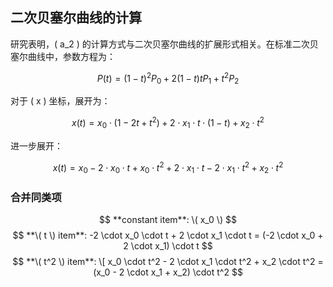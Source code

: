 ## 二次贝塞尔曲线的计算

研究表明，\( a_2 \) 的计算方式与二次贝塞尔曲线的扩展形式相关。在标准二次贝塞尔曲线中，参数方程为：

$$
P(t) = (1 - t)^2 P_0 + 2(1 - t)t P_1 + t^2 P_2
$$

对于 \( x \) 坐标，展开为：

$$
x(t) = x_0 \cdot (1 - 2t + t^2) + 2 \cdot x_1 \cdot t \cdot (1 - t) + x_2 \cdot t^2
$$

进一步展开：

$$
x(t) = x_0 - 2 \cdot x_0 \cdot t + x_0 \cdot t^2 + 2 \cdot x_1 \cdot t - 2 \cdot x_1 \cdot t^2 + x_2 \cdot t^2
$$

### 合并同类项

$$
**constant item**:
\( x_0 \)
$$
$$
**\( t \) item**:
-2 \cdot x_0 \cdot t + 2 \cdot x_1 \cdot t = (-2 \cdot x_0 + 2 \cdot x_1) \cdot t
$$
$$
**\( t^2 \) item**:
\[
x_0 \cdot t^2 - 2 \cdot x_1 \cdot t^2 + x_2 \cdot t^2 = (x_0 - 2 \cdot x_1 + x_2) \cdot t^2
$$
